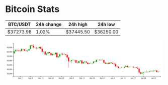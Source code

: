 # Bitcoin Stats

BTC/USDT|24h change|24h high|24h low|
|---|---|---|---|
|$37273.98|1.02%|$37445.50|$36250.00|

<img src="./chart.svg">
